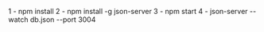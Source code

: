 1 - npm install
2 - npm install -g json-server
3 - npm start
4 - json-server --watch db.json --port 3004
